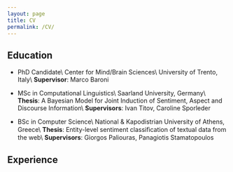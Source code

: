 ```yaml
---
layout: page
title: CV
permalink: /CV/
---
```


Education
----------
* PhD Candidate\\
Center for Mind/Brain Sciences\\
University of Trento, Italy\\
**Supervisor**: Marco Baroni


* MSc in Computational Linguistics\\
Saarland University, Germany\\
**Thesis**: A Bayesian Model for Joint Induction of Sentiment, Aspect and Discourse Information\\
**Supervisors**: Ivan Titov, Caroline Sporleder

* BSc in Computer Science\\
National & Kapodistrian University of Athens, Greece\\
**Thesis**: Entity-level sentiment classiﬁcation of textual data from the web\\
**Supervisors**: Giorgos Paliouras, Panagiotis Stamatopoulos

Experience
------------
